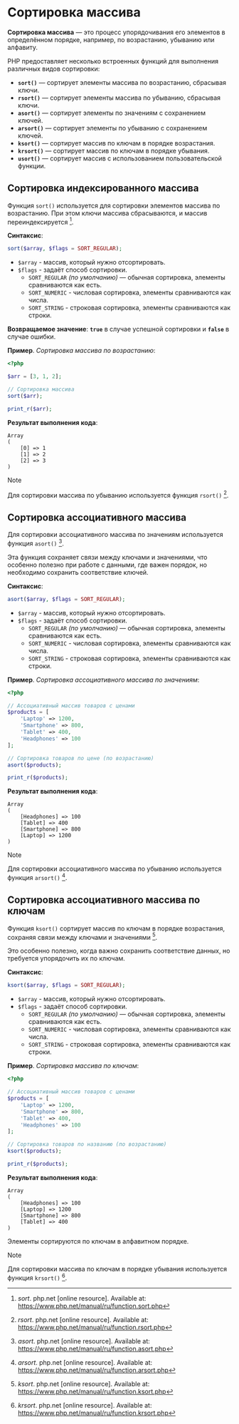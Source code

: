 # Сортировка массива

**Сортировка массива** — это процесс упорядочивания его элементов в определённом порядке, например, по возрастанию, убыванию или алфавиту.

PHP предоставляет несколько встроенных функций для выполнения различных видов сортировки:

- **`sort()`** — сортирует элементы массива по возрастанию, сбрасывая ключи.
- **`rsort()`** — сортирует элементы массива по убыванию, сбрасывая ключи.
- **`asort()`** — сортирует элементы по значениям с сохранением ключей.
- **`arsort()`** — сортирует элементы по убыванию с сохранением ключей.
- **`ksort()`** — сортирует массив по ключам в порядке возрастания.
- **`krsort()`** — сортирует массив по ключам в порядке убывания.
- **`usort()`** — сортирует массив с использованием пользовательской функции.

## Сортировка индексированного массива

Функция `sort()` используется для сортировки элементов массива по возрастанию. При этом ключи массива сбрасываются, и массив переиндексируется [^1].

**Синтаксис**:

```php
sort($array, $flags = SORT_REGULAR);
```

- `$array` - массив, который нужно отсортировать.
- `$flags` - задаёт способ сортировки.
  - `SORT_REGULAR` _(по умолчанию)_ — обычная сортировка, элементы сравниваются как есть.
  - `SORT_NUMERIC` - числовая сортировка, элементы сравниваются как числа.
  - `SORT_STRING` - строковая сортировка, элементы сравниваются как строки.

**Возвращаемое значение**: **`true`** в случае успешной сортировки и **`false`** в случае ошибки.

**Пример**. _Сортировка массива по возрастанию_:

```php
<?php

$arr = [3, 1, 2];

// Сортировка массива
sort($arr);

print_r($arr);
```

**Результат выполнения кода**:

```
Array
(
    [0] => 1
    [1] => 2
    [2] => 3
)
```

> [!NOTE]
> Для сортировки массива по убыванию используется функция `rsort()` [^2].

## Сортировка ассоциативного массива

Для сортировки ассоциативного массива по значениям используется функция `asort()` [^3].

Эта функция сохраняет связи между ключами и значениями, что особенно полезно при работе с данными, где важен порядок, но необходимо сохранить соответствие ключей.

**Синтаксис**:

```php
asort($array, $flags = SORT_REGULAR);
```

- `$array` - массив, который нужно отсортировать.
- `$flags` - задаёт способ сортировки.
  - `SORT_REGULAR` _(по умолчанию)_ — обычная сортировка, элементы сравниваются как есть.
  - `SORT_NUMERIC` - числовая сортировка, элементы сравниваются как числа.
  - `SORT_STRING` - строковая сортировка, элементы сравниваются как строки.

**Пример**. _Сортировка ассоциативного массива по значениям_:

```php
<?php

// Ассоциативный массив товаров с ценами
$products = [
    'Laptop' => 1200,
    'Smartphone' => 800,
    'Tablet' => 400,
    'Headphones' => 100
];

// Сортировка товаров по цене (по возрастанию)
asort($products);

print_r($products);
```

**Результат выполнения кода**:

```
Array
(
    [Headphones] => 100
    [Tablet] => 400
    [Smartphone] => 800
    [Laptop] => 1200
)
```

> [!NOTE]
> Для сортировки ассоциативного массива по убыванию используется функция `arsort()` [^4].

## Сортировка ассоциативного массива по ключам

Функция `ksort()` сортирует массив по ключам в порядке возрастания, сохраняя связи между ключами и значениями [^5].

Это особенно полезно, когда важно сохранить соответствие данных, но требуется упорядочить их по ключам.

**Синтаксис**:

```php
ksort($array, $flags = SORT_REGULAR);
```

- `$array` - массив, который нужно отсортировать.
- `$flags` - задаёт способ сортировки.
  - `SORT_REGULAR` _(по умолчанию)_ — обычная сортировка, элементы сравниваются как есть.
  - `SORT_NUMERIC` - числовая сортировка, элементы сравниваются как числа.
  - `SORT_STRING` - строковая сортировка, элементы сравниваются как строки.

**Пример**. _Сортировка массива по ключам_:

```php
<?php

// Ассоциативный массив товаров с ценами
$products = [
    'Laptop' => 1200,
    'Smartphone' => 800,
    'Tablet' => 400,
    'Headphones' => 100
];

// Сортировка товаров по названию (по возрастанию)
ksort($products);

print_r($products);
```

**Результат выполнения кода**:

```
Array
(
    [Headphones] => 100
    [Laptop] => 1200
    [Smartphone] => 800
    [Tablet] => 400
)
```

Элементы сортируются по ключам в алфавитном порядке.

> [!NOTE]
> Для сортировки массива по ключам в порядке убывания используется функция `krsort()` [^6].

[^1]: _sort_. php.net [online resource]. Available at: https://www.php.net/manual/ru/function.sort.php
[^2]: _rsort_. php.net [online resource]. Available at: https://www.php.net/manual/ru/function.rsort.php
[^3]: _asort_. php.net [online resource]. Available at: https://www.php.net/manual/ru/function.asort.php
[^4]: _arsort_. php.net [online resource]. Available at: https://www.php.net/manual/ru/function.arsort.php
[^5]: _ksort_. php.net [online resource]. Available at: https://www.php.net/manual/ru/function.ksort.php
[^6]: _krsort_. php.net [online resource]. Available at: https://www.php.net/manual/ru/function.krsort.php